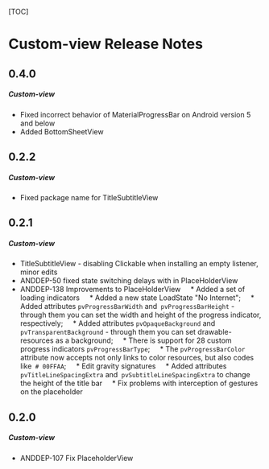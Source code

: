 [TOC]
# Custom-view Release Notes
## 0.4.0
##### Custom-view
* Fixed incorrect behavior of MaterialProgressBar on Android version 5 and below
* Added BottomSheetView
## 0.2.2
##### Custom-view
* Fixed package name for TitleSubtitleView
## 0.2.1
##### Custom-view
* TitleSubtitleView - disabling Clickable when installing an empty listener, minor edits
* ANDDEP-50 fixed state switching delays with in PlaceHolderView
* ANDDEP-138 Improvements to PlaceHolderView
    * Added a set of loading indicators
    * Added a new state LoadState "No Internet";
    * Added attributes `pvProgressBarWidth` and` pvProgressBarHeight` - through them you can set the width and height of the progress indicator, respectively;
    * Added attributes `pvOpaqueBackground` and` pvTransparentBackground` - through them you can set drawable-resources as a background;
    * There is support for 28 custom progress indicators `pvProgressBarType`;
    * The `pvProgressBarColor` attribute now accepts not only links to color resources, but also codes like` # 00FFAA`;
    * Edit gravity signatures
    * Added attributes `pvTitleLineSpacingExtra` and` pvSubtitleLineSpacingExtra` to change the height of the title bar
    * Fix problems with interception of gestures on the placeholder
## 0.2.0
##### Custom-view
* ANDDEP-107 Fix PlaceholderView